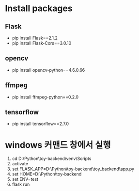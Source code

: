 # Install packages
## Flask
+ pip install Flask==2.1.2
+ pip install Flask-Cors==3.0.10
## opencv
+ pip install opencv-python==4.6.0.66
## ffmpeg
+ pip install ffmpeg-python==0.2.0
## tensorflow
+ pip install tensorflow==2.7.0

# windows 커맨드 창에서 실행
1. cd D:\Python\toy-backend\venv\Scripts
2. activate
3. set FLASK_APP=D:\Python\toy-backend\toy_backend\app.py
4. set HOME=D:\Python\toy-backend
5. set ENV=test
6. flask run
